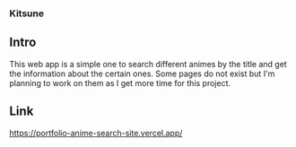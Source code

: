 ### Kitsune

## Intro
This web app is a simple one to search different animes by the title and get the information about the certain ones. Some pages do not exist but I'm planning to work on them as I get more time for this project.

## Link
https://portfolio-anime-search-site.vercel.app/
